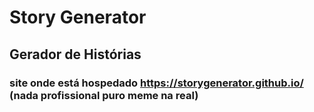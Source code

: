 # Story Generator

## Gerador de Histórias
### site onde está hospedado https://storygenerator.github.io/ (nada profissional puro meme na real)

